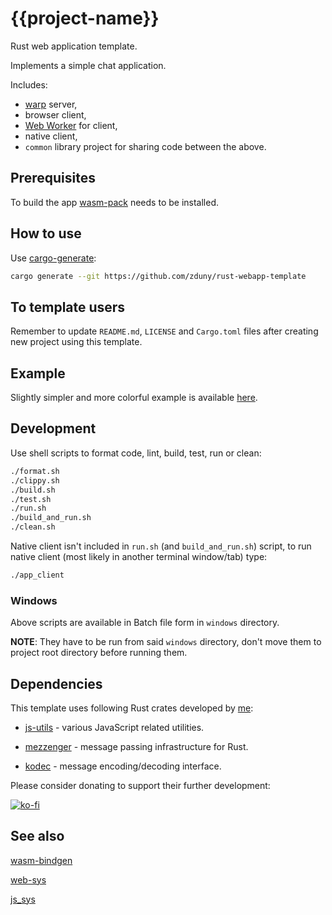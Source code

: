 # {{project-name}}

Rust web application template.

Implements a simple chat application.

Includes:
- [warp](https://github.com/seanmonstar/warp) server,
- browser client,
- [Web Worker](https://developer.mozilla.org/en-US/docs/Web/API/Web_Workers_API/Using_web_workers) for client,
- native client,
- `common` library project for sharing code between the above.


## Prerequisites

To build the app [wasm-pack](https://rustwasm.github.io/wasm-pack) needs to be installed.

## How to use

Use [cargo-generate](https://github.com/cargo-generate/cargo-generate):

```bash
cargo generate --git https://github.com/zduny/rust-webapp-template
```

## To template users

Remember to update `README.md`, `LICENSE` and `Cargo.toml` files after creating new project using this template. 

## Example

Slightly simpler and more colorful example is available [here](https://github.com/zduny/balls/).

## Development

Use shell scripts to format code, lint, build, test, run or clean:

```bash
./format.sh
./clippy.sh
./build.sh
./test.sh
./run.sh
./build_and_run.sh
./clean.sh
```

Native client isn't included in `run.sh` (and `build_and_run.sh`) script,
to run native client (most likely in another terminal window/tab) type:

```bash
./app_client
```

### Windows 

Above scripts are available in Batch file form in `windows` directory.

**NOTE**: They have to be run from said `windows` directory, don't move them to project root directory before running them.

## Dependencies

This template uses following Rust crates developed by [me](https://github.com/zduny):

- [js-utils](https://github.com/zduny/js-utils) - various JavaScript related utilities.

- [mezzenger](https://github.com/zduny/mezzenger) - message passing infrastructure for Rust.

- [kodec](https://github.com/zduny/kodec) - message encoding/decoding interface.

Please consider donating to support their further development:

[![ko-fi](https://ko-fi.com/img/githubbutton_sm.svg)](https://ko-fi.com/O5O31JYZ4)

## See also

[wasm-bindgen](https://github.com/rustwasm/wasm-bindgen)

[web-sys](https://rustwasm.github.io/wasm-bindgen/web-sys/index.html)

[js_sys](https://docs.rs/js-sys/latest/js_sys/)
